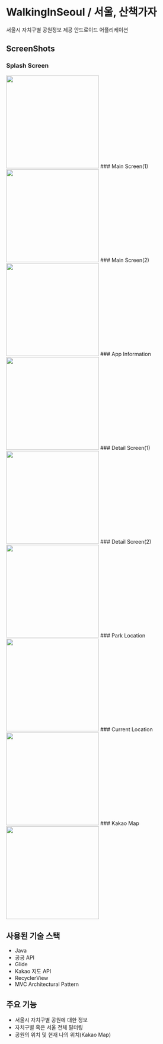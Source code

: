 # WalkingInSeoul / 서울, 산책가자

  서울시 자치구별 공원정보 제공 안드로이드 어플리케이션


## ScreenShots

### Splash Screen                             
<img src="https://user-images.githubusercontent.com/37425087/80286185-e237ab80-8764-11ea-806d-8bce47f2fea3.gif" width="250">
### Main Screen(1)
<img src="https://user-images.githubusercontent.com/37425087/80286214-0dba9600-8765-11ea-97b1-37df0d45616e.jpg" width="250">
### Main Screen(2)
<img src="https://user-images.githubusercontent.com/37425087/80286217-10b58680-8765-11ea-81bc-33274cddeaa7.jpg" width="250">
### App Information
<img src="https://user-images.githubusercontent.com/37425087/80286219-10b58680-8765-11ea-9484-52fb3112c4d6.jpg" width="250">
### Detail Screen(1)
<img src="https://user-images.githubusercontent.com/37425087/80286220-114e1d00-8765-11ea-96f4-498d7f30a9d7.jpg" width="250">
### Detail Screen(2)
<img src="https://user-images.githubusercontent.com/37425087/80286224-127f4a00-8765-11ea-8d73-bac887af39da.jpg" width="250">
### Park Location
<img src="https://user-images.githubusercontent.com/37425087/80286225-1317e080-8765-11ea-892c-51c095508180.jpg" width="250">
### Current Location
<img src="https://user-images.githubusercontent.com/37425087/80286226-13b07700-8765-11ea-8bf5-a9f2cf785dab.jpg" width="250">
### Kakao Map
<img src="https://user-images.githubusercontent.com/37425087/80286227-14490d80-8765-11ea-9431-8618f7f58dae.jpg" width="250">

## 사용된 기술 스택
  * Java
  * 공공 API
  * Glide
  * Kakao 지도 API
  * RecyclerView
  * MVC Architectural Pattern
  
## 주요 기능
  * 서울시 자치구별 공원에 대한 정보
  * 자치구별 혹은 서울 전체 필터링
  * 공원의 위치 및 현재 나의 위치(Kakao Map)
  
